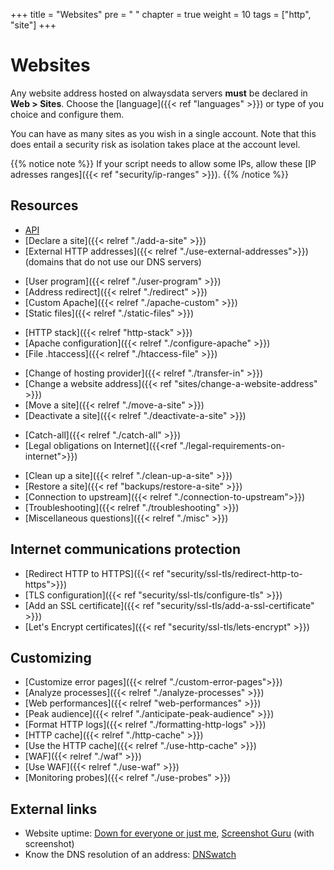 +++
title = "Websites"
pre = "<i class='fas fa-fw fa-globe'></i> "
chapter = true
weight = 10
tags = ["http", "site"]
+++

# Websites

Any website address hosted on alwaysdata servers **must** be declared in **Web > Sites**. Choose the [language]({{< ref "languages" >}}) or type of you choice and configure them.

You can have as many sites as you wish in a single account. Note that this does entail a security risk as isolation takes place at the account level.

{{% notice note %}}
If your script needs to allow some IPs, allow these [IP adresses ranges]({{< ref "security/ip-ranges" >}}).
{{% /notice %}}

## Resources

- [API](https://api.alwaysdata.com/v1/site/doc/)
- [Declare a site]({{< relref "./add-a-site" >}})
- [External HTTP addresses]({{< relref "./use-external-addresses">}}) (domains that do not use our DNS servers)
* [User program]({{< relref "./user-program" >}})
* [Address redirect]({{< relref "./redirect" >}})
* [Custom Apache]({{< relref "./apache-custom" >}})
* [Static files]({{< relref "./static-files" >}})
- [HTTP stack]({{< relref "http-stack" >}})
- [Apache configuration]({{< relref "./configure-apache" >}})
- [File .htaccess]({{< relref "./htaccess-file" >}})
* [Change of hosting provider]({{< relref "./transfer-in" >}})
* [Change a website address]({{< ref "sites/change-a-website-address" >}})
* [Move a site]({{< relref "./move-a-site" >}})
* [Deactivate a site]({{< relref "./deactivate-a-site" >}})
- [Catch-all]({{< relref "./catch-all" >}})
- [Legal obligations on Internet]({{<ref "./legal-requirements-on-internet">}})
* [Clean up a site]({{< relref "./clean-up-a-site" >}})
* [Restore a site]({{< ref "backups/restore-a-site" >}})
* [Connection to upstream]({{< relref "./connection-to-upstream">}})
* [Troubleshooting]({{< relref "./troubleshooting" >}})
* [Miscellaneous questions]({{< relref "./misc" >}})

## Internet communications protection

- [Redirect HTTP to HTTPS]({{< ref "security/ssl-tls/redirect-http-to-https">}})
- [TLS configuration]({{< ref "security/ssl-tls/configure-tls" >}})
- [Add an SSL certificate]({{< ref "security/ssl-tls/add-a-ssl-certificate" >}})
- [Let's Encrypt certificates]({{< ref "security/ssl-tls/lets-encrypt" >}})

## Customizing

- [Customize error pages]({{< relref "./custom-error-pages">}})
- [Analyze processes]({{< relref "./analyze-processes" >}})
- [Web performances]({{< relref "web-performances" >}})
- [Peak audience]({{< relref "./anticipate-peak-audience" >}})
- [Format HTTP logs]({{< relref "./formatting-http-logs" >}})
- [HTTP cache]({{< relref "./http-cache" >}})
- [Use the HTTP cache]({{< relref "./use-http-cache" >}})
- [WAF]({{< relref "./waf" >}})
- [Use WAF]({{< relref "./use-waf" >}})
- [Monitoring probes]({{< relref "./use-probes" >}})

## External links

- Website uptime: [Down for everyone or just me](https://downforeveryoneorjustme.com/), [Screenshot Guru](https://screenshot.guru/) (with screenshot)
- Know the DNS resolution of an address: [DNSwatch](https://www.dnswatch.info/)
